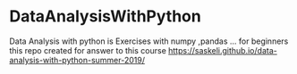 # DataAnalysisWithPython
Data Analysis with python is Exercises with numpy ,pandas ... for beginners
this repo created for answer to this course https://saskeli.github.io/data-analysis-with-python-summer-2019/
